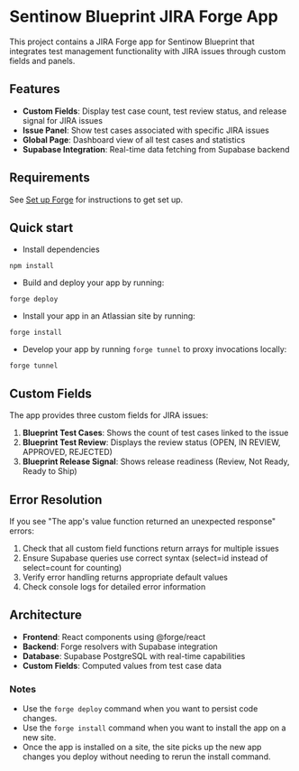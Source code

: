 # Sentinow Blueprint JIRA Forge App

This project contains a JIRA Forge app for Sentinow Blueprint that integrates test management functionality with JIRA issues through custom fields and panels.

## Features

- **Custom Fields**: Display test case count, test review status, and release signal for JIRA issues
- **Issue Panel**: Show test cases associated with specific JIRA issues
- **Global Page**: Dashboard view of all test cases and statistics
- **Supabase Integration**: Real-time data fetching from Supabase backend

## Requirements

See [Set up Forge](https://developer.atlassian.com/platform/forge/set-up-forge/) for instructions to get set up.

## Quick start

- Install dependencies
```
npm install
```

- Build and deploy your app by running:
```
forge deploy
```

- Install your app in an Atlassian site by running:
```
forge install
```

- Develop your app by running `forge tunnel` to proxy invocations locally:
```
forge tunnel
```

## Custom Fields

The app provides three custom fields for JIRA issues:

1. **Blueprint Test Cases**: Shows the count of test cases linked to the issue
2. **Blueprint Test Review**: Displays the review status (OPEN, IN REVIEW, APPROVED, REJECTED)
3. **Blueprint Release Signal**: Shows release readiness (Review, Not Ready, Ready to Ship)

## Error Resolution

If you see "The app's value function returned an unexpected response" errors:

1. Check that all custom field functions return arrays for multiple issues
2. Ensure Supabase queries use correct syntax (select=id instead of select=count for counting)
3. Verify error handling returns appropriate default values
4. Check console logs for detailed error information

## Architecture

- **Frontend**: React components using @forge/react
- **Backend**: Forge resolvers with Supabase integration
- **Database**: Supabase PostgreSQL with real-time capabilities
- **Custom Fields**: Computed values from test case data

### Notes
- Use the `forge deploy` command when you want to persist code changes.
- Use the `forge install` command when you want to install the app on a new site.
- Once the app is installed on a site, the site picks up the new app changes you deploy without needing to rerun the install command.